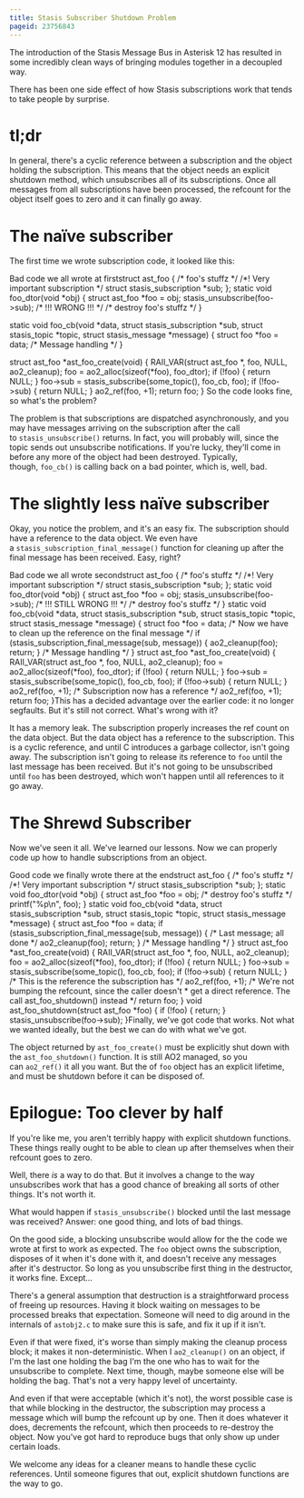 ```yaml
---
title: Stasis Subscriber Shutdown Problem
pageid: 23756843
---
```


The introduction of the Stasis Message Bus in Asterisk 12 has resulted in some incredibly clean ways of bringing modules together in a decoupled way.

There has been one side effect of how Stasis subscriptions work that tends to take people by surprise.

tl;dr
=====

In general, there's a cyclic reference between a subscription and the object holding the subscription. This means that the object needs an explicit shutdown method, which unsubscribes all of its subscriptions. Once all messages from all subscriptions have been processed, the refcount for the object itself goes to zero and it can finally go away.

The naïve subscriber
====================

The first time we wrote subscription code, it looked like this:

Bad code we all wrote at firststruct ast\_foo {
 /\* foo's stuffz \*/
 /\*! Very important subscription \*/
 struct stasis\_subscription \*sub;
};
static void foo\_dtor(void \*obj) {
 struct ast\_foo \*foo = obj;
 stasis\_unsubscribe(foo->sub); /\* !!! WRONG !!! \*/
 /\* destroy foo's stuffz \*/
}

static void foo\_cb(void \*data, struct stasis\_subscription \*sub,
 struct stasis\_topic \*topic, struct stasis\_message \*message)
{
 struct foo \*foo = data;
 /\* Message handling \*/
}

struct ast\_foo \*ast\_foo\_create(void) {
 RAII\_VAR(struct ast\_foo \*, foo, NULL, ao2\_cleanup);
 foo = ao2\_alloc(sizeof(\*foo), foo\_dtor);
 if (!foo) { return NULL; }
 foo->sub = stasis\_subscribe(some\_topic(), foo\_cb, foo);
 if (!foo->sub) { return NULL; }
 ao2\_ref(foo, +1);
 return foo;
}
So the code looks fine, so what's the problem?

The problem is that subscriptions are dispatched asynchronously, and you may have messages arriving on the subscription after the call to `stasis_unsubscribe()` returns. In fact, you will probably will, since the topic sends out unsubscribe notifications. If you're lucky, they'll come in before any more of the object had been destroyed. Typically, though, `foo_cb()` is calling back on a bad pointer, which is, well, bad.

The slightly less naïve subscriber
==================================

Okay, you notice the problem, and it's an easy fix. The subscription should have a reference to the data object. We even have a `stasis_subscription_final_message()` function for cleaning up after the final message has been received. Easy, right?

Bad code we all wrote secondstruct ast\_foo {
 /\* foo's stuffz \*/
 /\*! Very important subscription \*/
 struct stasis\_subscription \*sub;
};
static void foo\_dtor(void \*obj) {
 struct ast\_foo \*foo = obj;
 stasis\_unsubscribe(foo->sub); /\* !!! STILL WRONG !!! \*/
 /\* destroy foo's stuffz \*/
}
static void foo\_cb(void \*data, struct stasis\_subscription \*sub,
 struct stasis\_topic \*topic, struct stasis\_message \*message)
{
 struct foo \*foo = data;
 /\* Now we have to clean up the reference on the final message \*/
 if (stasis\_subscription\_final\_message(sub, message)) {
 ao2\_cleanup(foo);
 return;
 }
 /\* Message handling \*/
}
struct ast\_foo \*ast\_foo\_create(void) {
 RAII\_VAR(struct ast\_foo \*, foo, NULL, ao2\_cleanup);
 foo = ao2\_alloc(sizeof(\*foo), foo\_dtor);
 if (!foo) { return NULL; }
 foo->sub = stasis\_subscribe(some\_topic(), foo\_cb, foo);
 if (!foo->sub) { return NULL; }
 ao2\_ref(foo, +1); /\* Subscription now has a reference \*/
 ao2\_ref(foo, +1);
 return foo;
}This has a decided advantage over the earlier code: it no longer segfaults. But it's still not correct. What's wrong with it?

It has a memory leak. The subscription properly increases the ref count on the data object. But the data object has a reference to the subscription. This is a cyclic reference, and until C introduces a garbage collector, isn't going away. The subscription isn't going to release its reference to `foo` until the last message has been received. But it's not going to be unsubscribed until `foo` has been destroyed, which won't happen until all references to it go away.

The Shrewd Subscriber
=====================

Now we've seen it all. We've learned our lessons. Now we can properly code up how to handle subscriptions from an object.

Good code we finally wrote there at the endstruct ast\_foo {
 /\* foo's stuffz \*/
 /\*! Very important subscription \*/
 struct stasis\_subscription \*sub;
};
static void foo\_dtor(void \*obj) {
 struct ast\_foo \*foo = obj;
 /\* destroy foo's stuffz \*/
 printf("%p\n", foo);
}
static void foo\_cb(void \*data, struct stasis\_subscription \*sub,
 struct stasis\_topic \*topic, struct stasis\_message \*message)
{
 struct ast\_foo \*foo = data;
 if (stasis\_subscription\_final\_message(sub, message)) {
 /\* Last message; all done \*/
 ao2\_cleanup(foo);
 return;
 }
 /\* Message handling \*/
}
struct ast\_foo \*ast\_foo\_create(void) {
 RAII\_VAR(struct ast\_foo \*, foo, NULL, ao2\_cleanup);
 foo = ao2\_alloc(sizeof(\*foo), foo\_dtor);
 if (!foo) { return NULL; }
 foo->sub = stasis\_subscribe(some\_topic(), foo\_cb, foo);
 if (!foo->sub) { return NULL; }
 /\* This is the reference the subscription has \*/
 ao2\_ref(foo, +1);
 /\* We're not bumping the refcount, since the caller doesn't
 \* get a direct reference. The call ast\_foo\_shutdown() instead
 \*/
 return foo;
}
void ast\_foo\_shutdown(struct ast\_foo \*foo) {
 if (!foo) { return; }
 stasis\_unsubscribe(foo->sub);
}Finally, we've got code that works. Not what we wanted ideally, but the best we can do with what we've got.

The object returned by `ast_foo_create()` must be explicitly shut down with the `ast_foo_shutdown()` function. It is still AO2 managed, so you can `ao2_ref()` it all you want. But the of `foo` object has an explicit lifetime, and must be shutdown before it can be disposed of.

Epilogue: Too clever by half
============================

If you're like me, you aren't terribly happy with explicit shutdown functions. These things really ought to be able to clean up after themselves when their refcount goes to zero.

Well, there *is* a way to do that. But it involves a change to the way unsubscribes work that has a good chance of breaking all sorts of other things. It's not worth it.

What would happen if `stasis_unsubscribe()` blocked until the last message was received? Answer: one good thing, and lots of bad things.

On the good side, a blocking unsubscribe would allow for the the code we wrote at first to work as expected. The `foo` object owns the subscription, disposes of it when it's done with it, and doesn't receive any messages after it's destructor. So long as you unsubscribe first thing in the destructor, it works fine. Except…

There's a general assumption that destruction is a straightforward process of freeing up resources. Having it block waiting on messages to be processed breaks that expectation. Someone will need to dig around in the internals of `astobj2.c` to make sure this is safe, and fix it up if it isn't.

Even if that were fixed, it's worse than simply making the cleanup process block; it makes it non-deterministic. When I `ao2_cleanup()` on an object, if I'm the last one holding the bag I'm the one who has to wait for the unsubscribe to complete. Next time, though, maybe someone else will be holding the bag. That's not a very happy level of uncertainty.

And even if that were acceptable (which it's not), the worst possible case is that while blocking in the destructor, the subscription may process a message which will bump the refcount up by one. Then it does whatever it does, decrements the refcount, which then proceeds to re-destroy the object. Now you've got hard to reproduce bugs that only show up under certain loads.

We welcome any ideas for a cleaner means to handle these cyclic references. Until someone figures that out, explicit shutdown functions are the way to go.

